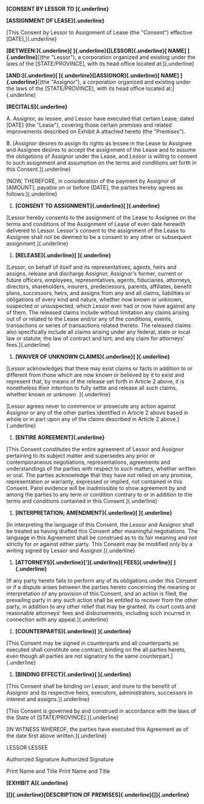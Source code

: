 **[CONSENT BY LESSOR TO ]{.underline}**

**[ASSIGNMENT OF LEASE]{.underline}**

[This Consent by Lessor to Assignment of Lease (the "Consent") effective
\[DATE\],]{.underline}

**[BETWEEN:]{.underline}[ ]{.underline}[\[LESSOR]{.underline}[ NAME\]
]{.underline}**[(the \"Lessor\"), a corporation organized and existing
under the laws of the \[STATE/PROVINCE\], with its head office located
at:]{.underline}

**[AND:]{.underline}[ ]{.underline}[\[ASSIGNOR]{.underline}[ NAME\]
]{.underline}**[(the \"Assignor\"), a corporation organized and existing
under the laws of the \[STATE/PROVINCE\], with its head office located
at:]{.underline}

**[RECITALS]{.underline}**

A.  Assignor, as lessee, and Lessor have executed that certain Lease,
    dated \[DATE\] (the "Lease"), covering those certain premises and
    related improvements described on Exhibit A attached hereto (the
    "Premises").

B.  [Assignor desires to assign its rights as lessee in the Lease to
    Assignee and Assignee desires to accept the assignment of the Lease
    and to assume the obligations of Assignor under the Lease, and
    Lessor is willing to consent to such assignment and assumption on
    the terms and conditions set forth in this Consent.]{.underline}

[NOW, THEREFORE, in consideration of the payment by Assignor of
\[AMOUNT\], payable on or before \[DATE\], the parties hereby agrees as
follows:]{.underline}

1.  **[CONSENT TO ASSIGNMENT]{.underline}[ ]{.underline}**

[Lessor hereby consents to the assignment of the Lease to Assignee on
the terms and conditions of the Assignment of Lease of even date
herewith delivered to Lessor. Lessor's consent to the assignment of the
Lease to Assignee shall not be deemed to be a consent to any other or
subsequent assignment.]{.underline}

1.  **[RELEASE]{.underline}[ ]{.underline}**

[Lessor, on behalf of itself and its representatives, agents, heirs and
assigns, release and discharge Assignor, Assignor's former, current or
future officers, employees, representatives, agents, fiduciaries,
attorneys, directors, shareholders, insurers, predecessors, parents,
affiliates, benefit plans, successors, heirs, and assigns from any and
all claims, liabilities or obligations of every kind and nature, whether
now known or unknown, suspected or unsuspected, which Lessor ever had or
now have against any of them. The released claims include without
limitation any claims arising out of or related to the Lease and/or any
of the conditions, events, transactions or series of transactions
related thereto. The released claims also specifically include all
claims arising under any federal, state or local law or statute; the law
of contract and tort; and any claim for attorneys' fees.]{.underline}

1.  **[WAIVER OF UNKNOWN CLAIMS]{.underline}[ ]{.underline}**

[Lessor acknowledges that there may exist claims or facts in addition to
or different from those which are now known or believed by it to exist
and represent that, by means of the release set forth in Article 2
above, it is nonetheless their intention to fully settle and release all
such claims, whether known or unknown. ]{.underline}

[Lessor agrees never to commence or prosecute any action against
Assignor or any of the other parties identified in Article 2 above based
in whole or in part upon any of the claims described in Article 2
above.]{.underline}

1.  **[ENTIRE AGREEMENT]{.underline}**

[This Consent constitutes the entire agreement of Lessor and Assignor
pertaining to its subject matter and supersedes any prior or
contemporaneous negotiations, representations, agreements and
understandings of the parties with respect to such matters, whether
written or oral. The parties acknowledge that they have not relied on
any promise, representation or warranty, expressed or implied, not
contained in this Consent. Parol evidence will be inadmissible to show
agreement by and among the parties to any term or condition contrary to
or in addition to the terms and conditions contained in this
Consent.]{.underline}

1.  **[INTERPRETATION; AMENDMENT]{.underline}[ ]{.underline}**

[In interpreting the language of this Consent, the Lessor and Assignor
shall be treated as having drafted this Consent after meaningful
negotiations. The language in this Agreement shall be construed as to
its fair meaning and not strictly for or against either party. This
Consent may be modified only by a writing signed by Lessor and
Assignor.]{.underline}

1.  **[ATTORNEYS]{.underline}[']{.underline}[ FEES]{.underline}[
    ]{.underline}**

[If any party hereto fails to perform any of its obligations under this
Consent or if a dispute arises between the parties hereto concerning the
meaning or interpretation of any provision of this Consent, and an
action is filed, the prevailing party in any such action shall be
entitled to recover from the other party, in addition to any other
relief that may be granted, its court costs and reasonable attorneys'
fees and disbursements, including such incurred in connection with any
appeal.]{.underline}

1.  **[COUNTERPARTS]{.underline}[ ]{.underline}**

[This Consent may be signed in counterparts and all counterparts so
executed shall constitute one contract, binding on the all parties
hereto, even though all parties are not signatory to the same
counterpart.]{.underline}

1.  **[BINDING EFFECT]{.underline}[ ]{.underline}**

[This Consent shall be binding on Lessor, and inure to the benefit of
Assignor and its respective heirs, executors, administrators, successors
in interest and assigns.]{.underline}

[This Consent is governed by and construed in accordance with the laws
of the State of \[STATE/PROVINCE\].]{.underline}

[IN WITNESS WHEREOF, the parties have executed this Agreement as of the
date first above written.]{.underline}

LESSOR LESSEE

Authorized Signature Authorized Signature

Print Name and Title Print Name and Title

**[EXHIBIT A]{.underline}**

**[\[]{.underline}[DESCRIPTION OF
PREMISES]{.underline}[\]]{.underline}**
